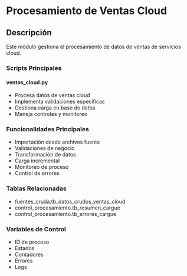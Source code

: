 # Procesamiento de Ventas Cloud

## Descripción
Este módulo gestiona el procesamiento de datos de ventas de servicios cloud.

### Scripts Principales

#### ventas_cloud.py
- Procesa datos de ventas cloud
- Implementa validaciones específicas  
- Gestiona carga en base de datos
- Maneja controles y monitoreo

### Funcionalidades Principales
- Importación desde archivos fuente
- Validaciones de negocio
- Transformación de datos
- Carga incremental
- Monitoreo de proceso
- Control de errores

### Tablas Relacionadas
- fuentes_cruda.tb_datos_crudos_ventas_cloud
- control_procesamiento.tb_resumen_cargue
- control_procesamiento.tb_errores_cargue

### Variables de Control
- ID de proceso
- Estados
- Contadores
- Errores
- Logs
